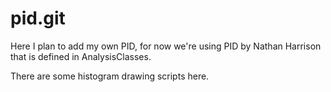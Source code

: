 # pid.git 

Here I plan to add my own PID, for now we're using PID by Nathan Harrison that is defined in AnalysisClasses.  

There are some histogram drawing scripts here.